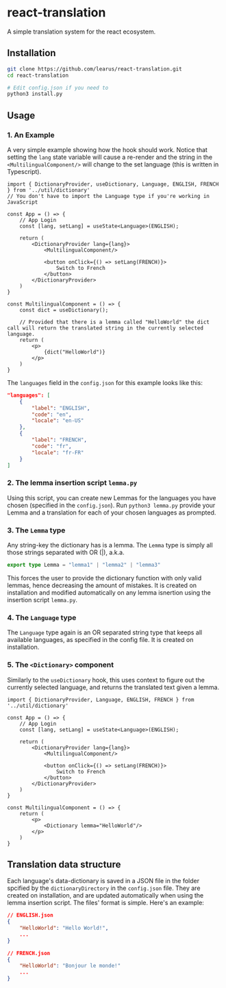 # react-translation

A simple translation system for the react ecosystem.

## Installation

```sh
git clone https://github.com/learus/react-translation.git
cd react-translation

# Edit config.json if you need to
python3 install.py
```

## Usage

### 1. An Example

A very simple example showing how the hook should work. Notice that setting the `lang` state variable will cause a re-render and the string in the `<MultilingualComponent/>` will change to the set language (this is written in Typescript).

```tsx
import { DictionaryProvider, useDictionary, Language, ENGLISH, FRENCH } from '../util/dictionary'
// You don't have to import the Language type if you're working in JavaScript

const App = () => {
    // App Login
    const [lang, setLang] = useState<Language>(ENGLISH);

    return (
        <DictionaryProvider lang={lang}>
            <MultilingualComponent/>

            <button onClick={() => setLang(FRENCH)}>
                Switch to French
            </button>
        </DictionaryProvider>
    )
}

const MultilingualComponent = () => {
    const dict = useDictionary();

    // Provided that there is a lemma called "HelloWorld" the dict call will return the translated string in the currently selected language.
    return (
        <p>
            {dict("HelloWorld")} 
        </p>
    )
}
```

The `languages` field in the `config.json` for this example looks like this:

```json
"languages": [
    {
        "label": "ENGLISH",
        "code": "en",
        "locale": "en-US"
    },
    {
        "label": "FRENCH",
        "code": "fr",
        "locale": "fr-FR"
    }
]

```

### 2. The lemma insertion script `lemma.py`

Using this script, you can create new Lemmas for the languages you have chosen (specified in the `config.json`). Run `python3 lemma.py` provide your Lemma and a translation for each of your chosen languages as prompted.

### 3. The `Lemma` type

Any string-key the dictionary has is a lemma. The `Lemma` type is simply all those strings separated with OR (|), a.k.a.

```ts
export type Lemma = "lemma1" | "lemma2" | "lemma3"
```

This forces the user to provide the dictionary function with only valid lemmas, hence decreasing the amount of mistakes. It is created on installation and modified automatically on any lemma isnertion using the insertion script `lemma.py`.

### 4. The `Language` type

The `Language` type again is an OR separated string type that keeps all available languages, as specified in the config file. It is created on installation.

### 5. The `<Dictionary>` component

Similarly to the `useDictionary` hook, this uses context to figure out the currently selected language, and returns the translated text given a lemma.

```tsx
import { DictionaryProvider, Language, ENGLISH, FRENCH } from '../util/dictionary'

const App = () => {
    // App Login
    const [lang, setLang] = useState<Language>(ENGLISH);

    return (
        <DictionaryProvider lang={lang}>
            <MultilingualComponent/>

            <button onClick={() => setLang(FRENCH)}>
                Switch to French
            </button>
        </DictionaryProvider>
    )
}

const MultilingualComponent = () => {
    return (
        <p>
            <Dictionary lemma="HelloWorld"/>
        </p>
    )
}
```

## Translation data structure

Each language's data-dictionary is saved in a JSON file in the folder spcified by the `dictionaryDirectory` in the `config.json` file. They are created on installation, and are updated automatically when using the lemma insertion script. The files' format is simple. Here's an example:

```json
// ENGLISH.json
{
    "HelloWorld": "Hello World!",
    ...
}

// FRENCH.json
{
    "HelloWorld": "Bonjour le monde!"
    ...
}
```
